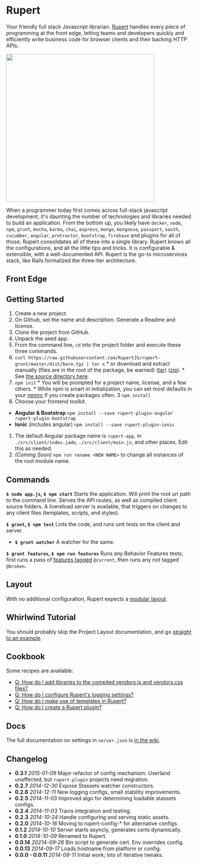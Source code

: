 # Rupert

Your friendly full stack Javascript librarian. [Rupert](#) handles every piece of programming at the front edge, letting teams and developers quickly and efficiently write business code for browser clients and their backing HTTP APIs.

<img src="https://cdn.rawgit.com/DavidSouther/rupert/master/src/assets/logos/Rupert.svg" type="image/svg+xml" width="400px" />

When a programmer today first comes across full-stack javascript development, it's daunting the number of technologies and libraries needed to build an application. From the bottom up, you likely have `docker`, `node`, `npm`, `grunt`, `mocha`, `karma`, `chai`, `express`, `mongo`, `mongoose`, `passport`, `oauth`, `cucumber`, `angular`, `protractor`, `bootstrap`, `firebase` and plugins for all of those.  Rupert consolidates all of these into a single library. Rupert knows all the configurations, and all the little tips and tricks. It is configurable & extensible, with a well-documented API. Rupert is the go-to microservices stack, like Rails formalized the three-tier architecture.

## Front Edge



## Getting Started

1. Create a new project.
  1. On Github, set the name and description. Generate a Readme and license.
  1. Clone the project from GitHub.
1. Unpack the seed app.
  1. From the command line, `cd` into the project folder and execute these three commands.
  1. `curl https://raw.githubusercontent.com/RupertJS/rupert-grunt/master/dist/bare.tgz | tar x`
    * or download and extract manually (files are in the root of the package, be warned) ([tar](https://raw.githubusercontent.com/RupertJS/rupert-grunt/master/dist/bare.tgz)) ([zip](https://raw.githubusercontent.com/RupertJS/rupert-grunt/master/dist/bare.zip)).
    * See [the source directory here][plain_folder].
  2. `npm init`
    * You will be prompted for a project name, license, and a few others.
    * While npm is smart in initialization, you can set most defaults in your [npmrc][npmrc] if you create packages often.
  3 `npm install`
1. Choose your frontend toolkit.
  * **Angular & Bootstrap** `npm install --save rupert-plugin-angular rupert-plugin-bootstrap`
  * **Ionic** (includes angular) `npm install --save rupert-plugin-ionic`
  1. The default Angular package name is `rupert-app`, in `./src/client/index.jade`, `./src/client/main.js`, and other places. Edit this as needed.
  1. *(Coming Soon)* `npm run rename <NEW NAME>` to change all instances of the root module name.

[plain_folder]: https://github.com/DavidSouther/rupert-grunt/tree/master/plain
[npmrc]: https://www.npmjs.org/doc/misc/npm-config.html#config-settings

## Commands

**`$ node app.js`, `$ npm start`** Starts the application. Will print the root url path to the command line. Serves the API routes, as well as compiled client source folders. A livereload server is available, that triggers on changes to any client files (templates, scripts, and styles).

**`$ grunt`, `$ npm test`** Lints the code, and runs unit tests on the client and server.

* **`$ grunt watcher`** A watcher for the same.

**`$ grunt features`, `$ npm run features`** Runs any Behavior Features tests; first runs a pass of [features tagged][tagging] `@current`, then runs any *not* tagged `@broken`.

[tagging]: https://github.com/cucumber/cucumber/wiki/Tags

## Layout

With no additional configuration, Rupert expects a [modular layout](https://github.com/RupertJS/rupert/wiki/Project-Layout).

## Whirlwind Tutorial

You should probably skip the Project Layout documentation, and go [straight to an example](https://github.com/RupertJS/rupert/wiki/Whirlwind-Tutorial).

## Cookbook

Some recipes are available:

* [Q: How do I add libraries to the compiled vendors.js and vendors.css files?](https://github.com/RupertJS/rupert/wiki/Cookbook:-Add-Vendor-Libraries)
* [Q: How do I configure Rupert's logging settings?](https://github.com/RupertJS/rupert/wiki/Cookbook:-Configure-Logging)
* [Q: How do I make use of templates in Rupert?](https://github.com/RupertJS/rupert/wiki/Cookbook:-Using-Templates)
* [Q: How do I create a Rupert plugin?](https://github.com/RupertJS/rupert/wiki/Cookbook:-Creating-a-Rupert-Plugin)

## Docs

The full documentation on settings in `server.json` is [in the wiki](https://github.com/RupertJS/rupert/wiki/Config-API).

## Changelog

* **0.3.1** *2015-01-09* Major refactor of config mechanism. Userland unaffected, but `rupert-plugin` projects need migration.
* **0.2.7** *2014-12-30* Expose Stassets watcher constructors.
* **0.2.6** *2014-12-11* New logging configs, small stability improvements.
* **0.2.5** *2014-11-03* Improved algo for determining loadable stassets configs.
* **0.2.4** *2014-11-03* Travis integration and testing.
* **0.2.3** *2014-10-24* Handle configuring and serving static assets.
* **0.2.0** *2014-10-16* Moving to rupert-config-* for alternative configs.
* **0.1.2** *2014-10-10* Server starts asyncly, generates certs dynamically.
* **0.1.0** *2014-10-09* Renamed to Rupert.
* **0.0.14** *20214-09-26* Bin script to generate cert. Env overrides config.
* **0.0.13** *2014-09-17* Loads hostname from platform or config.
* **0.0.0 - 0.0.11** *2014-09-11* Initial work; lots of iterative tweaks.

[ng]: https://angularjs.org/
[stas]: https://github.com/DavidSouther/stassets
[moment]: http://momentjs.com/
